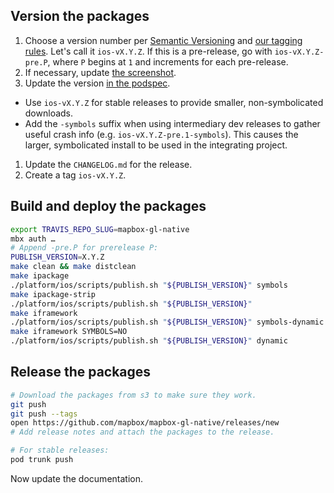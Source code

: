 ## Version the packages

1. Choose a version number per [Semantic Versioning](http://semver.org/) and [our tagging rules](./Versions-and-tagging). Let's call it `ios-vX.Y.Z`. If this is a pre-release, go with `ios-vX.Y.Z-pre.P`, where `P` begins at `1` and increments for each pre-release. 
1. If necessary, update [the screenshot](https://github.com/mapbox/mapbox-gl-native/blob/master/ios/screenshot.png).
1. Update the version [in the podspec](https://github.com/mapbox/mapbox-gl-native/blob/master/ios/MapboxGL.podspec#L4). 
  - Use `ios-vX.Y.Z` for stable releases to provide smaller, non-symbolicated downloads. 
  - Add the `-symbols` suffix when using intermediary dev releases to gather useful crash info (e.g. `ios-vX.Y.Z-pre.1-symbols`). This causes the larger, symbolicated install to be used in the integrating project. 
1. Update the `CHANGELOG.md` for the release.
1. Create a tag `ios-vX.Y.Z`.

## Build and deploy the packages

```bash
export TRAVIS_REPO_SLUG=mapbox-gl-native
mbx auth …
# Append -pre.P for prerelease P:
PUBLISH_VERSION=X.Y.Z
make clean && make distclean
make ipackage
./platform/ios/scripts/publish.sh "${PUBLISH_VERSION}" symbols
make ipackage-strip
./platform/ios/scripts/publish.sh "${PUBLISH_VERSION}"
make iframework
./platform/ios/scripts/publish.sh "${PUBLISH_VERSION}" symbols-dynamic
make iframework SYMBOLS=NO
./platform/ios/scripts/publish.sh "${PUBLISH_VERSION}" dynamic
```

## Release the packages

```bash
# Download the packages from s3 to make sure they work.
git push
git push --tags
open https://github.com/mapbox/mapbox-gl-native/releases/new
# Add release notes and attach the packages to the release.

# For stable releases:
pod trunk push
```

Now update the documentation.